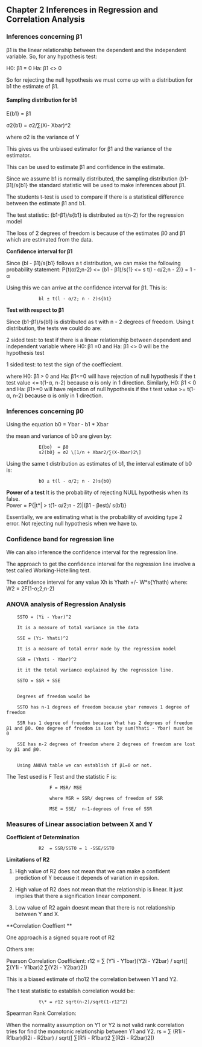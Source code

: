 ## Chapter 2 Inferences in Regression and Correlation Analysis

### Inferences concerning β1

β1 is the linear relationship between the dependent and the independent variable. So, for any hypothesis test:

H0: β1 = 0
Ha: β1 <> 0

So for rejecting the null hypothesis we must come up with a distribution for b1 the estimate of β1. 

#### Sampling distribution for b1

E{b1} = β1

σ2{b1) = σ2/∑(Xi- Xbar)^2

where σ2 is the variance of Y

This gives us the unbiased estimator for β1 and the variance of the estimator.

This can be used to estimate β1 and confidence in the estimate.

Since we assume b1 is normally distributed, the sampling distribution  (b1-β1)/s{b1} the standard statistic will be used to make inferences about β1.

The students t-test is used to compare if there is a statistical difference between the estimate β1 and b1.


The test statistic:
				(b1-β1)/s{b1} is distributed as t(n-2) for the regression model
				
				
The loss of 2 degrees of freedom is because of the estimates β0 and β1 which are estimated from the data.


**Confidence interval for β1**

Since  (bl - β1)/s{b1} follows a t distribution, we can make the following probability
statement:
				P{t(α/2;n-2) <= (b1 - β1)/s{1}  <= s t(l - α/2;n - 2)} = 1 - α 
				
				
Using this we can arrive at the confidence interval for β1. This is:

				bl ± t(l - α/2; n - 2)s{b1}
				

**Test with respect to β1**

Since (b1-β1)/s{b1} is distributed as t with n - 2 degrees of freedom. Using t distribution, the tests we could do are:

2 sided test: to test if there is a linear relationship between dependent and independent variable
where H0: β1 =0 and Ha: β1 <> 0 will be the hypothesis test


1 sided test: to test the sign of the coeffiecient.

where H0: β1 > 0 and Ha: β1<=0 will have rejection of null hypothesis if the t test value <= t(1-α, n-2) because α is only in 1 direction.
Similarly, H0: β1 < 0 and Ha: β1>=0 will have rejection of null hypothesis if the t test value >= t(1-α, n-2) because α is only in 1 direction.

###  Inferences concerning β0

Using the equation  b0 = Ybar - b1 \* Xbar

the mean and variance of b0 are given by:

				E{bo}  = β0
				s2(b0} = σ2 \[1/n + Xbar2/∑(X-Xbar)2\]


Using the same t distribution as estimates of b1, the interval estimate of b0 is:

				b0 ± t(l - α/2; n - 2)s{b0}

**Power of a test**
It is the probability of rejecting NULL hypothesis when its false.	
				Power = P{|t\*| > t(1- α/2;n - 2)|(β1 - βest)/ s(b1)}
				
Essentially, we are estimating what is the probability of avoiding type 2 error. Not rejecting null hypothesis when we have to.


### Confidence band for regression line

We can also inference the confidence interval for the regression line.

The approach to get the confidence interval for the regression line involve a test called Working-Hotelling test.

The confidence interval for any value Xh is  Yhath +/- W\*s{Yhath)
where:
					W2 = 2F(1-α;2;n-2)
					
### ANOVA analysis of Regression Analysis

		SSTO = (Yi - Ybar)^2
		
		It is a measure of total variance in the data
		
		SSE = (Yi- Yhati)^2
		
		It is a measure of total error made by the regression model
		
		SSR = (Yhati - Ybar)^2
		
		it it the total variance explained by the regression line.
		
		SSTO = SSR + SSE
		
		
		Degrees of freedom would be
		
		SSTO has n-1 degrees of freedom because ybar removes 1 degree of freedom
		
		SSR has 1 degree of freedom because Yhat has 2 degrees of freedom β1 and β0. One degree of freedom is lost by sum(Yhati - Ybar) must be 0
		
		SSE has n-2 degrees of freedom where 2 degrees of freedom are lost by β1 and β0. 
		
		
		Using ANOVA table we can establish if β1=0 or not.

The Test used is F Test and the statistic F is:

					F = MSR/ MSE
					
					where MSR = SSR/ degrees of freedom of SSR
					
					MSE = SSE/  n-1-degrees of free of SSR
					
	

### Measures of Linear association between X and Y

**Coefficient of Determination**

				R2  = SSR/SSTO = 1 -SSE/SSTO
				
**Limitations of R2**

1. High value of R2 does not mean that we can make a confident prediction of Y because it depends of variation in epsilon.

2. High value of R2 does not mean that the relationship is linear. It just implies that there a signification linear component.

3. Low value of R2 again doesnt mean that there is not relationship between Y and X.


**Correlation Coeffient **

One approach is a signed square root of R2

Others are:

Pearson Correlation Coefficient:
				r12  = ∑ (Y1i - Y1bar)(Y2i - Y2bar) / sqrt(\[ ∑(Y1i - Y1bar)2 ∑(Y2i - Y2bar)2])
				
This is a biased estimate of rho12 the correlation between Y1 and Y2.


The t test statistic to establish correlation would be: 

				t\* = r12 sqrt(n-2)/sqrt(1-r12^2)


Spearman Rank Correlation:

When the normality assumption on Y1 or Y2 is not valid rank correlation tries for find the monotonic relationship between Y1 and Y2.
				rs  = ∑ (R1i - R1bar)(R2i - R2bar) / sqrt(\[ ∑(R1i - R1bar)2 ∑(R2i - R2bar)2])
				

